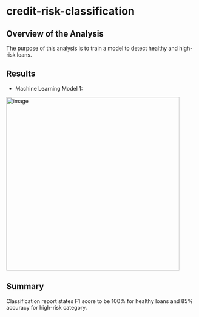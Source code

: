 # credit-risk-classification

## Overview of the Analysis

The purpose of this analysis is to train a model to detect healthy and high-risk loans. 


## Results
- Machine Learning Model 1:
<img width="456" alt="image" src="https://user-images.githubusercontent.com/62813833/230694737-dd2dc84f-4b40-40bb-8b4e-b0438a18dd1a.png">


## Summary

Classification report states F1 score to be 100% for healthy loans and 85% accuracy for high-risk category.

